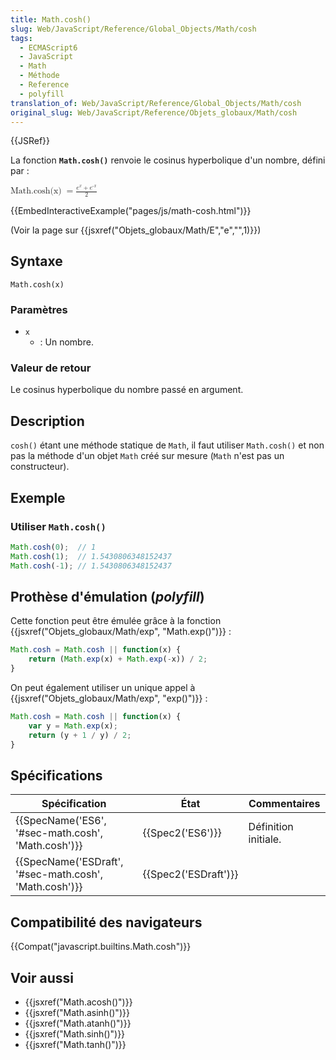 ```yaml
---
title: Math.cosh()
slug: Web/JavaScript/Reference/Global_Objects/Math/cosh
tags:
  - ECMAScript6
  - JavaScript
  - Math
  - Méthode
  - Reference
  - polyfill
translation_of: Web/JavaScript/Reference/Global_Objects/Math/cosh
original_slug: Web/JavaScript/Reference/Objets_globaux/Math/cosh
---
```

{{JSRef}}

La fonction **`Math.cosh()`** renvoie le cosinus hyperbolique d'un nombre, défini par :

<math><semantics><mrow><mstyle mathvariant="monospace"><mo lspace="0em" rspace="thinmathspace">Math.cosh(x)</mo></mstyle><mo>=</mo><mfrac><mrow><msup><mi>e</mi><mi>x</mi></msup><mo>+</mo><msup><mi>e</mi><mrow><mo>-</mo><mi>x</mi></mrow></msup></mrow><mn>2</mn></mfrac></mrow><annotation encoding="TeX">\mathtt{\operatorname{Math.cosh(x)}} = \frac{e^x + e^{-x}}{2}</annotation></semantics></math>

{{EmbedInteractiveExample("pages/js/math-cosh.html")}}

(Voir la page sur {{jsxref("Objets_globaux/Math/E","e","",1)}})

## Syntaxe

    Math.cosh(x)

### Paramètres

- `x`
  - : Un nombre.

### Valeur de retour

Le cosinus hyperbolique du nombre passé en argument.

## Description

`cosh()` étant une méthode statique de `Math`, il faut utiliser `Math.cosh()` et non pas la méthode d'un objet `Math` créé sur mesure (`Math` n'est pas un constructeur).

## Exemple

### Utiliser `Math.cosh()`

```js
Math.cosh(0);  // 1
Math.cosh(1);  // 1.5430806348152437
Math.cosh(-1); // 1.5430806348152437
```

## Prothèse d'émulation (_polyfill_)

Cette fonction peut être émulée grâce à la fonction {{jsxref("Objets_globaux/Math/exp", "Math.exp()")}} :

```js
Math.cosh = Math.cosh || function(x) {
    return (Math.exp(x) + Math.exp(-x)) / 2;
}
```

On peut également utiliser un unique appel à {{jsxref("Objets_globaux/Math/exp", "exp()")}} :

```js
Math.cosh = Math.cosh || function(x) {
    var y = Math.exp(x);
    return (y + 1 / y) / 2;
}
```

## Spécifications

| Spécification                                                            | État                         | Commentaires         |
| ------------------------------------------------------------------------ | ---------------------------- | -------------------- |
| {{SpecName('ES6', '#sec-math.cosh', 'Math.cosh')}}     | {{Spec2('ES6')}}         | Définition initiale. |
| {{SpecName('ESDraft', '#sec-math.cosh', 'Math.cosh')}} | {{Spec2('ESDraft')}} |                      |

## Compatibilité des navigateurs

{{Compat("javascript.builtins.Math.cosh")}}

## Voir aussi

- {{jsxref("Math.acosh()")}}
- {{jsxref("Math.asinh()")}}
- {{jsxref("Math.atanh()")}}
- {{jsxref("Math.sinh()")}}
- {{jsxref("Math.tanh()")}}
